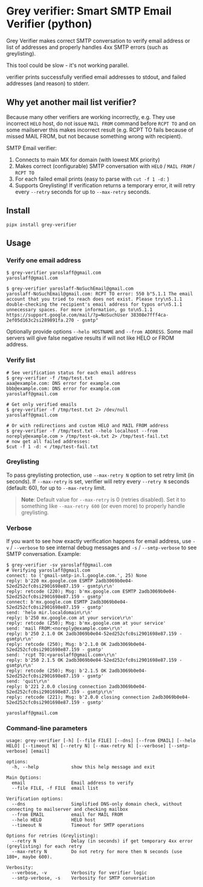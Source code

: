 # Grey verifier: Smart SMTP Email Verifier (python)
Grey Verifier makes correct SMTP conversation to verify email address or list of addresses and properly handles 4xx SMTP errors (such as greylisting).

This tool could be slow - it's not working parallel.

verifier prints successfully verified email addresses to stdout, and failed addresses (and reason) to stderr.

## Why yet another mail list verifier?
Because many other verifiers are working incorrectly, e.g. They use incorrect `HELO` host, do not issue `MAIL FROM` command before `RCPT TO` and on some mailserver this makes incorrect result (e.g. RCPT TO fails because of missed MAIL FROM, but not because something wrong with recipient).

SMTP Email verifier:
1. Connects to main MX for domain (with lowest MX priority)
2. Makes correct (configurable) SMTP conversation with `HELO` / `MAIL FROM` / `RCPT TO`
3. For each failed email prints (easy to parse with `cut -f 1 -d:` )
4. Supports Greylisting! If verification returns a temporary error, it will retry every `--retry` seconds for up to `--max-retry` seconds.

## Install
~~~
pipx install grey-verifier
~~~

## Usage
### Verify one email address
~~~
$ grey-verifier yaroslaff@gmail.com
yaroslaff@gmail.com

$ grey-verifier yaroslaff-NoSuchEmail@gmail.com
yaroslaff-NoSuchEmail@gmail.com: RCPT TO error: 550 b"5.1.1 The email account that you tried to reach does not exist. Please try\n5.1.1 double-checking the recipient's email address for typos or\n5.1.1 unnecessary spaces. For more information, go to\n5.1.1  https://support.google.com/mail/?p=NoSuchUser 38308e7fff4ca-2ef05d163c2si289891fa.270 - gsmtp"
~~~

Optionally provide options `--helo HOSTNAME` and `--from ADDRESS`. Some mail servers will give false negative results if will not like HELO or FROM address.


### Verify list
~~~
# See verification status for each email address
$ grey-verifier -f /tmp/test.txt 
aaa@example.com: DNS error for example.com
bbb@example.com: DNS error for example.com
yaroslaff@gmail.com

# Get only verified emails
$ grey-verifier -f /tmp/test.txt 2> /dev/null 
yaroslaff@gmail.com

# Or with redirections and custom HELO and MAIL FROM address
$ grey-verifier -f /tmp/test.txt --helo localhost --from noreply@example.com > /tmp/test-ok.txt 2> /tmp/test-fail.txt
# now get all failed addresses:
$cut -f 1 -d: < /tmp/test-fail.txt
~~~


### Greylisting
To pass greylisting protection, use `--max-retry N` option to set retry limit (in seconds). If `--max-retry` is set, verifier will retry every `--retry N` seconds (default: 60), for up to `--max-retry` limit.

> **Note**: Default value for `--max-retry` is 0 (retries disabled). Set it to something like `--max-retry 600` (or even more) to properly handle greylisting.

### Verbose
If you want to see how exactly verification happens for email address, use `-v` / `--verbose` to see internal debug messages and `-s` / `--smtp-verbose` to see SMTP conversation. Example:

~~~
$ grey-verifier -sv yaroslaff@gmail.com
# Verifying yaroslaff@gmail.com
connect: to ('gmail-smtp-in.l.google.com.', 25) None
reply: b'220 mx.google.com ESMTP 2adb3069b0e04-52ed252cfc0si2901698e87.159 - gsmtp\r\n'
reply: retcode (220); Msg: b'mx.google.com ESMTP 2adb3069b0e04-52ed252cfc0si2901698e87.159 - gsmtp'
connect: b'mx.google.com ESMTP 2adb3069b0e04-52ed252cfc0si2901698e87.159 - gsmtp'
send: 'helo mir.localdomain\r\n'
reply: b'250 mx.google.com at your service\r\n'
reply: retcode (250); Msg: b'mx.google.com at your service'
send: 'mail FROM:<noreply@example.com>\r\n'
reply: b'250 2.1.0 OK 2adb3069b0e04-52ed252cfc0si2901698e87.159 - gsmtp\r\n'
reply: retcode (250); Msg: b'2.1.0 OK 2adb3069b0e04-52ed252cfc0si2901698e87.159 - gsmtp'
send: 'rcpt TO:<yaroslaff@gmail.com>\r\n'
reply: b'250 2.1.5 OK 2adb3069b0e04-52ed252cfc0si2901698e87.159 - gsmtp\r\n'
reply: retcode (250); Msg: b'2.1.5 OK 2adb3069b0e04-52ed252cfc0si2901698e87.159 - gsmtp'
send: 'quit\r\n'
reply: b'221 2.0.0 closing connection 2adb3069b0e04-52ed252cfc0si2901698e87.159 - gsmtp\r\n'
reply: retcode (221); Msg: b'2.0.0 closing connection 2adb3069b0e04-52ed252cfc0si2901698e87.159 - gsmtp'

yaroslaff@gmail.com
~~~

### Command-line parameters
~~~
usage: grey-verifier [-h] [--file FILE] [--dns] [--from EMAIL] [--helo HELO] [--timeout N] [--retry N] [--max-retry N] [--verbose] [--smtp-verbose] [email]

options:
  -h, --help            show this help message and exit

Main Options:
  email                 Email address to verify
  --file FILE, -f FILE  email list

Verification options:
  --dns                 Simplified DNS-only domain check, without connecting to mailserver and checking mailbox
  --from EMAIL          email for MAIL FROM
  --helo HELO           HELO host
  --timeout N           Timeout for SMTP operations

Options for retries (Greylisting):
  --retry N             Delay (in seconds) if get temporary 4xx error (greylisting) for each retry
  --max-retry N         Do not retry for more then N seconds (use 180+, maybe 600).

Verbosity:
  --verbose, -v         Verbosity for verifier logic
  --smtp-verbose, -s    Verbosity for SMTP conversation
~~~
